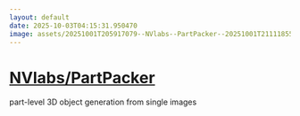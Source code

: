 ```yaml
---
layout: default
date: 2025-10-03T04:15:31.950470
image: assets/20251001T205917079--NVlabs--PartPacker--20251001T211118550--cropped.png
---
```


# [NVlabs/PartPacker](https://github.com/NVlabs/PartPacker)

part-level 3D object generation from single images
